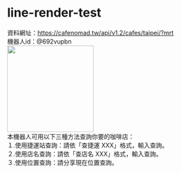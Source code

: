# line-render-test<br>
資料網址：https://cafenomad.tw/api/v1.2/cafes/taipei/?mrt<br>
機器人id：@692vupbn<br>
<img src="https://user-images.githubusercontent.com/113668495/205533929-ef599965-9506-4a02-9c29-f6e930a8d195.png" width="200px"><br>
本機器人可用以下三種方法查詢你要的咖啡店：<br>
１.使用捷運站查詢：請依「查捷運 XXX」格式，輸入查詢。<br>
２.使用店名查詢：請依「查店名 XXX」格式，輸入查詢。<br>
３.使用位置查詢：請分享現在位置查詢。<br>
